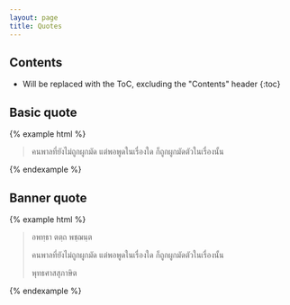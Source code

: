 ```yaml
---
layout: page
title: Quotes
---
```


## Contents

* Will be replaced with the ToC, excluding the "Contents" header
{:toc}

## Basic quote

{% example html %}
<blockquote>
  <p>คนพาลที่ยังไม่ถูกผูกมัด แต่พอพูดในเรื่องใด ก็ถูกผูกมัดตัวในเรื่องนั้น</p>
</blockquote>
{% endexample %}


## Banner quote
{% example html %}
<div class="banner banner-quote">
  <blockquote>
    <p class="banner-quote-header">อพทฺธา ตตฺถ พชฺฌนฺต</p>
    <p class="banner-quote-content">คนพาลที่ยังไม่ถูกผูกมัด แต่พอพูดในเรื่องใด ก็ถูกผูกมัดตัวในเรื่องนั้น</p>
    <p class="banner-quote-footer">พุทธศาสสุภาษิต</p>
  </blockquote>
</div>
{% endexample %}

